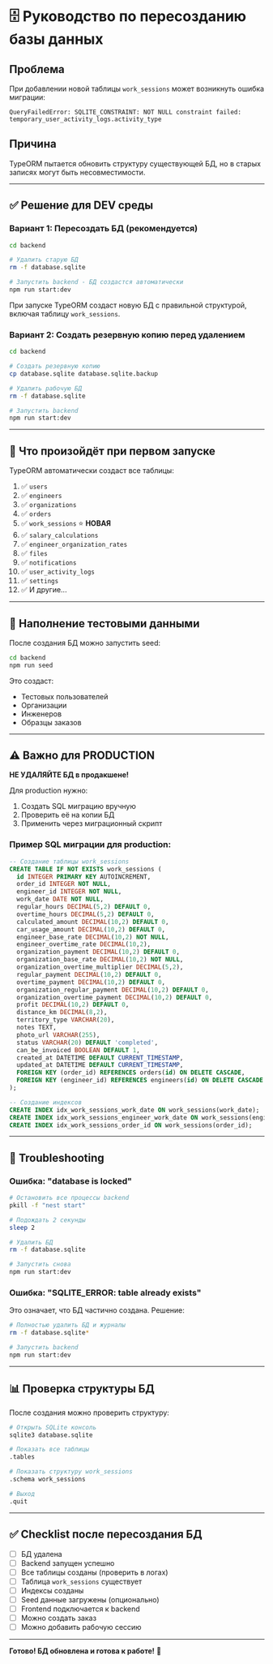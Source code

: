 # 🗄️ Руководство по пересозданию базы данных

## Проблема

При добавлении новой таблицы `work_sessions` может возникнуть ошибка миграции:

```
QueryFailedError: SQLITE_CONSTRAINT: NOT NULL constraint failed: 
temporary_user_activity_logs.activity_type
```

## Причина

TypeORM пытается обновить структуру существующей БД, но в старых записях могут быть несовместимости.

---

## ✅ Решение для DEV среды

### Вариант 1: Пересоздать БД (рекомендуется)

```bash
cd backend

# Удалить старую БД
rm -f database.sqlite

# Запустить backend - БД создастся автоматически
npm run start:dev
```

При запуске TypeORM создаст новую БД с правильной структурой, включая таблицу `work_sessions`.

### Вариант 2: Создать резервную копию перед удалением

```bash
cd backend

# Создать резервную копию
cp database.sqlite database.sqlite.backup

# Удалить рабочую БД
rm -f database.sqlite

# Запустить backend
npm run start:dev
```

---

## 🔄 Что произойдёт при первом запуске

TypeORM автоматически создаст все таблицы:

1. ✅ `users`
2. ✅ `engineers`
3. ✅ `organizations`
4. ✅ `orders`
5. ✅ `work_sessions` ⭐ **НОВАЯ**
6. ✅ `salary_calculations`
7. ✅ `engineer_organization_rates`
8. ✅ `files`
9. ✅ `notifications`
10. ✅ `user_activity_logs`
11. ✅ `settings`
12. ✅ И другие...

---

## 📝 Наполнение тестовыми данными

После создания БД можно запустить seed:

```bash
cd backend
npm run seed
```

Это создаст:
- Тестовых пользователей
- Организации
- Инженеров
- Образцы заказов

---

## ⚠️ Важно для PRODUCTION

**НЕ УДАЛЯЙТЕ БД в продакшене!**

Для production нужно:

1. Создать SQL миграцию вручную
2. Проверить её на копии БД
3. Применить через миграционный скрипт

### Пример SQL миграции для production:

```sql
-- Создание таблицы work_sessions
CREATE TABLE IF NOT EXISTS work_sessions (
  id INTEGER PRIMARY KEY AUTOINCREMENT,
  order_id INTEGER NOT NULL,
  engineer_id INTEGER NOT NULL,
  work_date DATE NOT NULL,
  regular_hours DECIMAL(5,2) DEFAULT 0,
  overtime_hours DECIMAL(5,2) DEFAULT 0,
  calculated_amount DECIMAL(10,2) DEFAULT 0,
  car_usage_amount DECIMAL(10,2) DEFAULT 0,
  engineer_base_rate DECIMAL(10,2) NOT NULL,
  engineer_overtime_rate DECIMAL(10,2),
  organization_payment DECIMAL(10,2) DEFAULT 0,
  organization_base_rate DECIMAL(10,2) NOT NULL,
  organization_overtime_multiplier DECIMAL(5,2),
  regular_payment DECIMAL(10,2) DEFAULT 0,
  overtime_payment DECIMAL(10,2) DEFAULT 0,
  organization_regular_payment DECIMAL(10,2) DEFAULT 0,
  organization_overtime_payment DECIMAL(10,2) DEFAULT 0,
  profit DECIMAL(10,2) DEFAULT 0,
  distance_km DECIMAL(8,2),
  territory_type VARCHAR(20),
  notes TEXT,
  photo_url VARCHAR(255),
  status VARCHAR(20) DEFAULT 'completed',
  can_be_invoiced BOOLEAN DEFAULT 1,
  created_at DATETIME DEFAULT CURRENT_TIMESTAMP,
  updated_at DATETIME DEFAULT CURRENT_TIMESTAMP,
  FOREIGN KEY (order_id) REFERENCES orders(id) ON DELETE CASCADE,
  FOREIGN KEY (engineer_id) REFERENCES engineers(id) ON DELETE CASCADE
);

-- Создание индексов
CREATE INDEX idx_work_sessions_work_date ON work_sessions(work_date);
CREATE INDEX idx_work_sessions_engineer_work_date ON work_sessions(engineer_id, work_date);
CREATE INDEX idx_work_sessions_order_id ON work_sessions(order_id);
```

---

## 🐛 Troubleshooting

### Ошибка: "database is locked"

```bash
# Остановить все процессы backend
pkill -f "nest start"

# Подождать 2 секунды
sleep 2

# Удалить БД
rm -f database.sqlite

# Запустить снова
npm run start:dev
```

### Ошибка: "SQLITE_ERROR: table already exists"

Это означает, что БД частично создана. Решение:

```bash
# Полностью удалить БД и журналы
rm -f database.sqlite*

# Запустить backend
npm run start:dev
```

---

## 📊 Проверка структуры БД

После создания можно проверить структуру:

```bash
# Открыть SQLite консоль
sqlite3 database.sqlite

# Показать все таблицы
.tables

# Показать структуру work_sessions
.schema work_sessions

# Выход
.quit
```

---

## ✅ Checklist после пересоздания БД

- [ ] БД удалена
- [ ] Backend запущен успешно
- [ ] Все таблицы созданы (проверить в логах)
- [ ] Таблица `work_sessions` существует
- [ ] Индексы созданы
- [ ] Seed данные загружены (опционально)
- [ ] Frontend подключается к backend
- [ ] Можно создать заказ
- [ ] Можно добавить рабочую сессию

---

**Готово! БД обновлена и готова к работе!** 🚀

